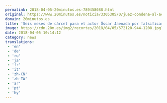 ```yaml
---
permalink: 2018-04-05-20minutos.es-789458088.html
original: https://www.20minutos.es/noticia/3305305/0/juez-condena-al-actor-oscar-jaenada-seis-meses-carcel-por-falsificar-titulo-patron-embarcacion/
domain: 20minutos.es
title: 'Seis meses de cárcel para el actor Óscar Jaenada por falsificar el título de Patrón de Embarcación'
image: https://cdn.20m.es/img2/recortes/2018/04/05/672128-944-1208.jpg?v=20180405114738
date: 2018-04-05 10:14:12
category: news
translations: 
 - 'en'
 - 'de'
 - 'ru'
 - 'ja'
 - 'fr'
 - 'it'
 - 'zh-CN'
 - 'zh-TW'
 - 'ar'
 - 'pt'
 - 'hy'
---
```


